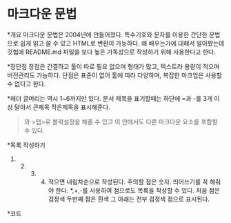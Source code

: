# 마크다운 문법

\*개요
마크다운 문법은 2004년에 만들어졌다. 특수기호와 문자를 이용한 간단한 문법으로 쉽게 읽고 쓸 수 있고 HTML로 변환이 가능하다.
왜 배우는가에 대해서 알아봤는데 깃헙에 README.md 파일을 보다 높은 가독성으로 작성하기 위해 사용한다고 한다.

\*장단점
장점은 간결하고 툴이 따로 필요 없으며 형태가 많고, 텍스트라 용량이 적으며 버전관리도 가능하다.
단점은 표준이 없어 툴에 따라 다양하며, 복잡한 마크업은 사용할 수 없다고 한다.

\*헤더
글머리는 역시 1~6까지만 있다.
문서 제목을 표기할때는 하단에 =과 -를 3개 이상 달아서 큰제목 작은제목을 표시해준다.

> 와 >탭>로 블럭설정을 해줄 수 있고 이 안에서도 다른 마크다운 요소를 포함할 수 있다.

\*목록 작성하기

1. 2. 3. 4. 적으면 내림차순으로 작성된다. 주의할 점은 숫자. 띄어쓰기를 꼭 해줘야 한다.
*,+,-를 사용하여 점으로도 목록을 작성할 수 있다.
처음 점은 검정색 두번째 점은 흰색 그 아래는 전부 검정색 점으로 표시된다.

\*코드
